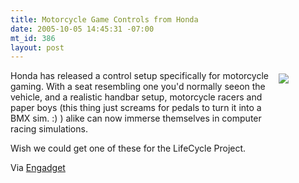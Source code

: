 ```yaml
--- 
title: Motorcycle Game Controls from Honda
date: 2005-10-05 14:45:31 -07:00
mt_id: 386
layout: post
---
```

<A HREF='http://www.nihoncarandbike.com/news/Le+Riding+Simulator+de+Honda+%21'></a>

<div style='float:right;width:70;height:70;padding:5px;'><A HREF='http://www.newscientist.com/article.ns?id=mg18825196.000&feedId=online-news_rss20'><IMG SRC='http://images.nonpolynomial.com/nonpolynomial.com/blog/hondabars.jpg' border=0></A></div>

Honda has released a control setup specifically for motorcycle gaming. With a seat resembling one you'd normally seeon the vehicle, and a realistic handbar setup, motorcycle racers and paper boys (this thing just screams for pedals to turn it into a BMX sim. :) )  alike can now immerse themselves in computer racing simulations.

Wish we could get one of these for the LifeCycle Project.

Via <A HREF='http://www.gizmodo.com/gadgets/gadgets/no-road-rash-all-motorcycle-129057.php'>Engadget</A> 
